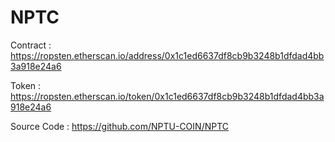 # NPTC

Contract : https://ropsten.etherscan.io/address/0x1c1ed6637df8cb9b3248b1dfdad4bb3a918e24a6

Token : https://ropsten.etherscan.io/token/0x1c1ed6637df8cb9b3248b1dfdad4bb3a918e24a6

Source Code : https://github.com/NPTU-COIN/NPTC
